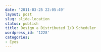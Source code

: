 ```yaml
---
date: '2011-03-25 22:05:49'
layout: post
slug: slide-location
status: publish
title: Design a Distributed I/O Scheduler
wordpress_id: '1228'
categories:
- Eyes
---
```



